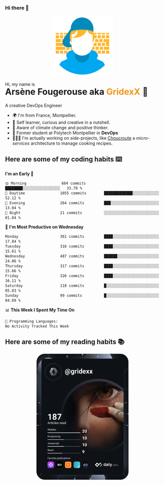 ### Hi there 👋

<!--
**GridexX/gridexx** is a ✨ _special_ ✨ repository because its `README.md` (this file) appears on your GitHub profile.

Here are some ideas to get you started:

- 🔭 I’m currently working on ...
- 🌱 I’m currently learning ...
- 👯 I’m looking to collaborate on ...
- 🤔 I’m looking for help with ...
- 💬 Ask me about ...
- 📫 How to reach me: ...
- 😄 Pronouns: ...
- ⚡ Fun fact: ...
-->


<!-- Header -->
<div align="center">
  <img align="center" src="./images/user_profile.png" width="200">
</div>
<p>Hi, my name is</p> 
<h1 style="margin-top:-15px">Arsène Fougerouse aka <span style="color:#ef961a">GridexX</span> 👋</h1>

A creative DevOps Engineer

- 🌍 I'm from France, Montpellier.
- 🎨 Self learner, curious and creative in a nutshell. 
- 🌱 Aware of climate change and positive thinker.
- 📕 Former student at Polytech Montpellier in **DevOps**
- 👨🏻‍💻 I'm actually working on side-projects, like [Choucroute](https://github.com/houcroute-orga) a *micro-services* architecture to manage cooking recipes.


## Here are some of my coding habits ⌨️

<!-- Add a section about tech and Ops stack
  Like this one : https://github.com/Xanthus58#-tech-stack
-->
<!--START_SECTION:waka-->
**I'm an Early 🐤** 

```text
🌞 Morning                684 commits         ████████░░░░░░░░░░░░░░░░░   33.79 % 
🌆 Daytime                1055 commits        █████████████░░░░░░░░░░░░   52.12 % 
🌃 Evening                264 commits         ███░░░░░░░░░░░░░░░░░░░░░░   13.04 % 
🌙 Night                  21 commits          ░░░░░░░░░░░░░░░░░░░░░░░░░   01.04 % 
```
📅 **I'm Most Productive on Wednesday** 

```text
Monday                   361 commits         ████░░░░░░░░░░░░░░░░░░░░░   17.84 % 
Tuesday                  316 commits         ████░░░░░░░░░░░░░░░░░░░░░   15.61 % 
Wednesday                487 commits         ██████░░░░░░░░░░░░░░░░░░░   24.06 % 
Thursday                 317 commits         ████░░░░░░░░░░░░░░░░░░░░░   15.66 % 
Friday                   326 commits         ████░░░░░░░░░░░░░░░░░░░░░   16.11 % 
Saturday                 118 commits         █░░░░░░░░░░░░░░░░░░░░░░░░   05.83 % 
Sunday                   99 commits          █░░░░░░░░░░░░░░░░░░░░░░░░   04.89 % 
```


📊 **This Week I Spent My Time On** 

```text
💬 Programming Languages: 
No Activity Tracked This Week
```


<!--END_SECTION:waka-->

## Here are some of my reading habits 📚
<div  align="center">
  <img src="./images/devcard.svg" width="300">
</div>
